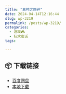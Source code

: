```yaml
---
title: "真神之晚钟"
date: 2024-04-14T12:16:44
slug: wp-3219
permalink: /posts/wp-3219/
categories:
  - 游戏🎮
  - 狂欢蜜话
tags:

---
```




## 📦 下载链接
- [百度网盘](https://blziyuan21.com/pay-download/3219?key=887128089b&down_id=0)
- [本地下载](https://blziyuan21.com/pay-download/3219?key=887128089b&down_id=1)

